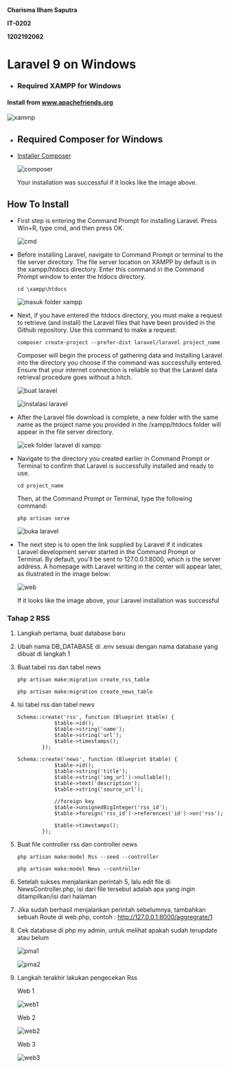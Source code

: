**Charisma Ilham Saputra**

**IT-0202**

**1202192062**

# 					**Laravel 9 on Windows** 

- ### Required XAMPP for Windows

#### Install from www.apachefriends.org

![xammp](https://user-images.githubusercontent.com/93067446/175826382-e3fec925-6377-49c8-a557-5ba4f0316ca5.PNG)

- ## **Required Composer for Windows**


- [Installer Composer](https://getcomposer.org/Composer-Setup.exe)

   ![composer](https://user-images.githubusercontent.com/93067446/175826434-75877909-fad9-49d7-b515-058cca1992b7.PNG)

   Your installation was successful if it looks like the image above.

## How To Install
- First step is entering the Command Prompt for installing Laravel. Press Win+R, type cmd, and then press OK.
  
  ![cmd](https://user-images.githubusercontent.com/93067446/175826468-58146ac8-9ea8-4569-b16b-6cbd4b3ee66b.PNG)
  
- Before installing Laravel, navigate to Command Prompt or terminal to the file server directory. The file server location on XAMPP by default is in the xampp/htdocs directory. Enter this command in the Command Prompt window to enter the htdocs directory.
    ```
    cd \xampp\htdocs 
    ```
    ![masuk folder xampp](https://user-images.githubusercontent.com/93067446/175826477-c71cced9-38fb-4751-87fd-1523c77ab8bb.PNG)
    
- Next, if you have entered the htdocs directory, you must make a request to retrieve (and install) the Laravel files that have been provided in the Github repository. Use this command to make a request:
    ```
    composer create-project --prefer-dist laravel/laravel project_name 
    ```
    Composer will begin the process of gathering data and installing Laravel into the directory you choose if the command was successfully entered. Ensure that your internet connection is reliable so that the Laravel data retrieval procedure goes without a hitch.
    
    ![buat laravel](https://user-images.githubusercontent.com/93067446/175826494-f4dac5b8-bce6-463e-a553-ec544daa74ff.PNG)
    
    ![instalasi laravel](https://user-images.githubusercontent.com/93067446/175826500-ebcd95ac-b3cb-423f-8c3d-ab3c32ed6ffb.PNG)
    
- After the Laravel file download is complete, a new folder with the same name as the project name you provided in the /xampp/htdocs folder will appear in the file server directory.
  
  ![cek folder laravel di xampp](https://user-images.githubusercontent.com/93067446/175826561-65d7f30a-5112-4d2d-9d1b-197d568a5140.PNG)
  
- Navigate to the directory you created earlier in Command Prompt or Terminal to confirm that Laravel is successfully installed and ready to use.
    ```
    cd project_name
    ```
    Then, at the Command Prompt or Terminal, type the following command:
    ```
    php artisan serve
    ```
    ![buka laravel](https://user-images.githubusercontent.com/93067446/175826497-8413a8a6-e5c4-4336-9949-ab4b87a0151c.PNG)
    
- The next step is to open the link supplied by Laravel if it indicates Laravel development server started in the Command Prompt or Terminal. By default, you'll be sent to 127.0.0.1:8000, which is the server address. A homepage with Laravel writing in the center will appear later, as illustrated in the image below:
  
  ![web](https://user-images.githubusercontent.com/93067446/175826583-68a30993-52b1-42c6-8258-bd3f2b31f7e9.PNG)
  
  If it looks like the image above, your Laravel installation was successful



### **Tahap 2 RSS**

1. Langkah pertama, buat database baru 

2. Ubah nama DB_DATABASE di .env sesuai dengan nama database yang dibuat di langkah 1

3. Buat tabel rss dan tabel news

   ``` 
   php artisan make:migration create_rss_table
   ```

   ```
   php artisan make:migration create_news_table
   ```

4. Isi tabel rss dan tabel news

   ```
   Schema::create('rss', function (Blueprint $table) {
               $table->id();
               $table->string('name');
               $table->string('url');
               $table->timestamps();
           });
   ```

   ```
   Schema::create('news', function (Blueprint $table) {
               $table->id();
               $table->string('title');
               $table->string('img_url')->nullable();
               $table->text('description');
               $table->string('source_url');
   
               //foreign key
               $table->unsignedBigInteger('rss_id');
               $table->foreign('rss_id')->references('id')->on('rss');
               
               $table->timestamps();
           });
   ```

5. Buat file controller rss dan controller news

   ```
   php artisan make:model Rss --seed --controller
   ```

   ```
   php artisan make:model News --controller
   ```

6. Setelah sukses menjalankan perintah 5, lalu edit file di NewsController.php, isi dari file tersebut adalah apa yang ingin ditampilkan/isi dari halaman

7. Jika sudah berhasil menjalankan perintah sebelumnya, tambahkan sebuah Route di web.php, contoh : http://127.0.0.1:8000/aggregrate/1

8. Cek database di php my admin, untuk melihat apakah sudah terupdate atau belum

   ![pma1](https://user-images.githubusercontent.com/93067446/175826610-0d6f0b86-1773-4569-b617-1826f41a67cf.png)

   ![pma2](https://user-images.githubusercontent.com/93067446/175826606-aa1e9f04-471d-4e03-8e1a-778343c7f2ec.png)

9. Langkah terakhir lakukan pengecekan Rss 

   Web 1

   ![web1](https://user-images.githubusercontent.com/93067446/175826616-62825294-62fb-420d-8a87-7d22efe66558.png)
 
   Web 2

   ![web2](https://user-images.githubusercontent.com/93067446/175826612-c528afc2-555a-4e71-8e67-8902065accb8.png)

   Web 3

   ![web3](https://user-images.githubusercontent.com/93067446/175826614-899f9405-ee15-4f35-bb61-6fe7ebfd0527.png)
